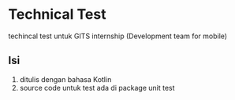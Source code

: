 # Technical Test
techincal test untuk GITS internship (Development team for mobile)
 
## Isi
1. ditulis dengan bahasa Kotlin
2. source code untuk test ada di package unit test
